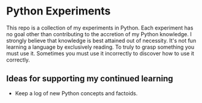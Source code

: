 # Python Experiments

This repo is a collection of my experiments in Python. Each experiment has no goal other than contributing to the accretion of my Python knowledge.
I strongly believe that knowledge is best attained out of necessity. It's not fun learning a language by exclusively reading. To truly to grasp something you must use it. Sometimes you must use it incorrectly to discover how to use it correctly.

## Ideas for supporting my continued learning

- Keep a log of new Python concepts and factoids.
